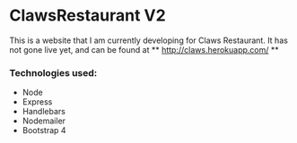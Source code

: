 # ClawsRestaurant V2

This is a website that I am currently developing for Claws Restaurant. It has not gone live yet, and can be found at 
** http://claws.herokuapp.com/ **

### Technologies used:
* Node
* Express
* Handlebars
* Nodemailer
* Bootstrap 4





